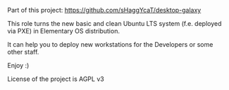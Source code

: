 Part of this project: https://github.com/sHaggYcaT/desktop-galaxy

This role turns the new basic and clean Ubuntu LTS system (f.e. deployed via PXE) in Elementary OS distribution.

It can help you to deploy new workstations for the Developers or some other staff.

Enjoy :)

License of the project is AGPL v3
